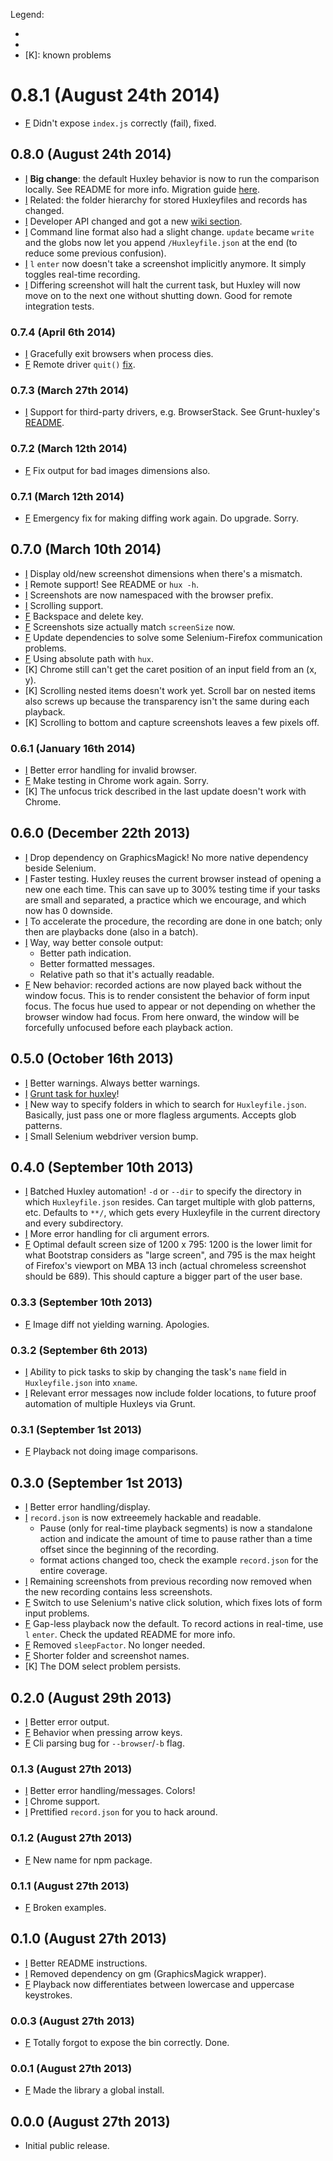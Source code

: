 Legend:
  - [I]: improvement
  - [F]: fix
  - [K]: known problems

# 0.8.1 (August 24th 2014)
- [F] Didn't expose `index.js` correctly (fail), fixed.

## 0.8.0 (August 24th 2014)
- [I] **Big change**: the default Huxley behavior is now to run the comparison locally. See README for more info. Migration guide [here](https://github.com/chenglou/node-huxley/wiki/Migrating-to-Huxley-0.8.0).
- [I] Related: the folder hierarchy for stored Huxleyfiles and records has changed.
- [I] Developer API changed and got a new [wiki section](https://github.com/chenglou/node-huxley/wiki/API).
- [I] Command line format also had a slight change. `update` became `write` and the globs now let you append `/Huxleyfile.json` at the end (to reduce some previous confusion).
- [I] `l` `enter` now doesn't take a screenshot implicitly anymore. It simply toggles real-time recording.
- [I] Differing screenshot will halt the current task, but Huxley will now move on to the next one without shutting down. Good for remote integration tests.

### 0.7.4 (April 6th 2014)
- [I] Gracefully exit browsers when process dies.
- [F] Remote driver `quit()` [fix](https://github.com/chenglou/node-huxley/pull/55).

### 0.7.3 (March 27th 2014)
- [I] Support for third-party drivers, e.g. BrowserStack. See Grunt-huxley's [README](https://github.com/chenglou/grunt-huxley#browserstack).

### 0.7.2 (March 12th 2014)
- [F] Fix output for bad images dimensions also.

### 0.7.1 (March 12th 2014)
- [F] Emergency fix for making diffing work again. Do upgrade. Sorry.

## 0.7.0 (March 10th 2014)
- [I] Display old/new screenshot dimensions when there's a mismatch.
- [I] Remote support! See README or `hux -h`.
- [I] Screenshots are now namespaced with the browser prefix.
- [I] Scrolling support.
- [F] Backspace and delete key.
- [F] Screenshots size actually match `screenSize` now.
- [F] Update dependencies to solve some Selenium-Firefox communication problems.
- [F] Using absolute path with `hux`.
- [K] Chrome still can't get the caret position of an input field from an (x, y).
- [K] Scrolling nested items doesn't work yet. Scroll bar on nested items also screws up because the transparency isn't the same during each playback.
- [K] Scrolling to bottom and capture screenshots leaves a few pixels off.

### 0.6.1 (January 16th 2014)
- [I] Better error handling for invalid browser.
- [F] Make testing in Chrome work again. Sorry.
- [K] The unfocus trick described in the last update doesn't work with Chrome.

## 0.6.0 (December 22th 2013)
- [I] Drop dependency on GraphicsMagick! No more native dependency beside Selenium.
- [I] Faster testing. Huxley reuses the current browser instead of opening a new one each time. This can save up to 300% testing time if your tasks are small and separated, a practice which we encourage, and which now has 0 downside.
- [I] To accelerate the procedure, the recording are done in one batch; only then are playbacks done (also in a batch).
- [I] Way, way better console output:
    - Better path indication.
    - Better formatted messages.
    - Relative path so that it's actually readable.
- [F] New behavior: recorded actions are now played back without the window focus. This is to render consistent the behavior of form input focus. The focus hue used to appear or not depending on whether the browser window had focus. From here onward, the window will be forcefully unfocused before each playback action.

## 0.5.0 (October 16th 2013)
- [I] Better warnings. Always better warnings.
- [I] [Grunt task for huxley](https://github.com/chenglou/grunt-huxley)!
- [I] New way to specify folders in which to search for `Huxleyfile.json`. Basically, just pass one or more flagless arguments. Accepts glob patterns.
- [I] Small Selenium webdriver version bump.

## 0.4.0 (September 10th 2013)
- [I] Batched Huxley automation! `-d` or `--dir` to specify the directory in which `Huxleyfile.json` resides. Can target multiple with glob patterns, etc. Defaults to `**/`, which gets every Huxleyfile in the current directory and every subdirectory.
- [I] More error handling for cli argument errors.
- [F] Optimal default screen size of 1200 x 795: 1200 is the lower limit for what Bootstrap considers as "large screen", and 795 is the max height of Firefox's viewport on MBA 13 inch (actual chromeless screenshot should be 689). This should capture a bigger part of the user base.

### 0.3.3 (September 10th 2013)
- [F] Image diff not yielding warning. Apologies.

### 0.3.2 (September 6th 2013)
- [I] Ability to pick tasks to skip by changing the task's `name` field in `Huxleyfile.json` into `xname`.
- [I] Relevant error messages now include folder locations, to future proof automation of multiple Huxleys via Grunt.

### 0.3.1 (September 1st 2013)
- [F] Playback not doing image comparisons.

## 0.3.0 (September 1st 2013)
- [I] Better error handling/display.
- [I] `record.json` is now extreeemely hackable and readable.
    - Pause (only for real-time playback segments) is now a standalone action and indicate the amount of time to pause rather than a time offset since the beginning of the recording.
    - format actions changed too, check the example `record.json` for the entire coverage.
- [I] Remaining screenshots from previous recording now removed when the new recording contains less screenshots.
- [F] Switch to use Selenium's native click solution, which fixes lots of form input problems.
- [F] Gap-less playback now the default. To record actions in real-time, use `l` `enter`. Check the updated README for more info.
- [F] Removed `sleepFactor`. No longer needed.
- [F] Shorter folder and screenshot names.
- [K] The DOM select problem persists.

## 0.2.0 (August 29th 2013)
- [I] Better error output.
- [F] Behavior when pressing arrow keys.
- [F] Cli parsing bug  for `--browser`/`-b` flag.

### 0.1.3 (August 27th 2013)
- [I] Better error handling/messages. Colors!
- [I] Chrome support.
- [I] Prettified `record.json` for you to hack around.

### 0.1.2 (August 27th 2013)
- [F] New name for npm package.

### 0.1.1 (August 27th 2013)
- [F] Broken examples.

## 0.1.0 (August 27th 2013)
- [I] Better README instructions.
- [I] Removed dependency on gm (GraphicsMagick wrapper).
- [F] Playback now differentiates between lowercase and uppercase keystrokes.

### 0.0.3 (August 27th 2013)
- [F] Totally forgot to expose the bin correctly. Done.

### 0.0.1 (August 27th 2013)
- [F] Made the library a global install.

## 0.0.0 (August 27th 2013)
- Initial public release.
